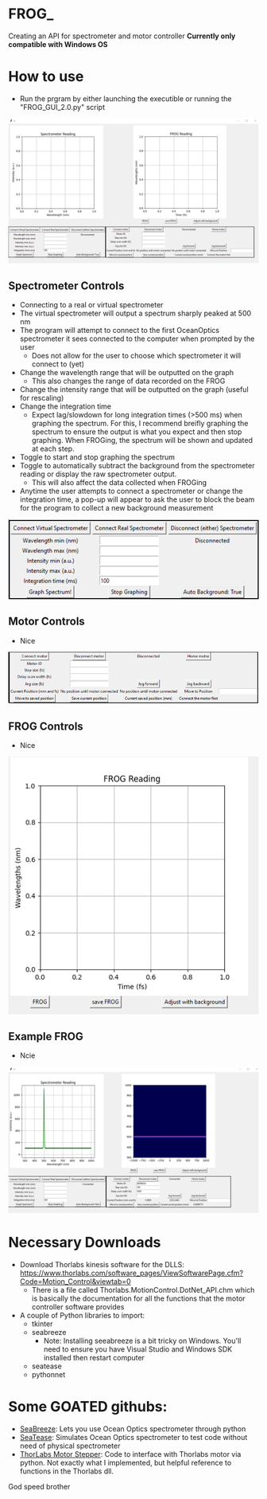 # FROG_
Creating an API for spectrometer and motor controller
**Currently only compatible with Windows OS**

# How to use
* Run the prgram by either launching the executible or running the "FROG_GUI_2.0.py" script

<img src="tutorial_photos/full_gui.png">

## Spectrometer Controls
* Connecting to a real or virtual spectrometer
* The virtual spectrometer will output a spectrum sharply peaked at 500 nm
* The program will attempt to connect to the first OceanOptics spectrometer it sees connected to the computer when prompted by the user
  * Does not allow for the user to choose which spectrometer it will connect to (yet)
* Change the wavelength range that will be outputted on the graph
  * This also changes the range of data recorded on the FROG
* Change the intensity range that will be outputted on the graph (useful for rescaling)
* Change the integration time
  * Expect lag/slowdown for long integration times (>500 ms) when graphing the spectrum. For this, I recommend breifly graphing the spectrum to ensure the output is what you expect and then stop graphing. When FROGing, the spectrum will be shown and updated at each step.
* Toggle to start and stop graphing the spectrum
* Toggle to automatically subtract the background from the spectrometer reading or display the raw spectrometer output.
  * This will also affect the data collected when FROGing
* Anytime the user attempts to connect a spectrometer or change the integration time, a pop-up will appear to ask the user to block the beam for the program to collect a new background measurement

<img src="tutorial_photos/spec_controls.png">

## Motor Controls
* Nice

<img src="tutorial_photos/motor_controls.png">

## FROG Controls
* Nice

<img src="tutorial_photos/frog_controls.png">

## Example FROG
* Ncie

<img src="tutorial_photos/example_frog.png">

# Necessary Downloads
* Download Thorlabs kinesis software for the DLLS: https://www.thorlabs.com/software_pages/ViewSoftwarePage.cfm?Code=Motion_Control&viewtab=0
  * There is a file called Thorlabs.MotionControl.DotNet_API.chm which is basically the documentation for all the functions that the motor controller software provides
* A couple of Python libraries to import:
  * tkinter
  * seabreeze
    * Note: Installing seeabreeze is a bit tricky on Windows. You'll need to ensure you have Visual Studio and Windows SDK installed then restart computer
  * seatease
  * pythonnet

# Some GOATED githubs:
* [SeaBreeze](https://github.com/ap--/python-seabreeze): Lets you use Ocean Optics spectrometer through python
* [SeaTease](https://github.com/jonathanvanschenck/python-seatease): Simulates Ocean Optics spectrometer to test code without need of physical spectrometer
* [ThorLabs Motor Stepper](https://github.com/rwalle/py_thorlabs_ctrl/blob/master/py_thorlabs_ctrl/kinesis/motor.py): Code to interface with Thorlabs motor via python. Not exactly what I implemented, but helpful reference to functions in the Thorlabs dll.

God speed brother
